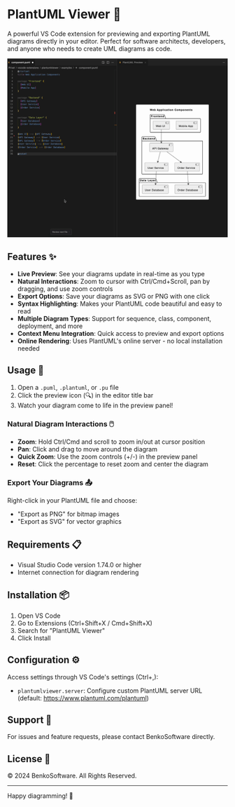 # PlantUML Viewer 🌿

A powerful VS Code extension for previewing and exporting PlantUML diagrams directly in your editor. Perfect for software architects, developers, and anyone who needs to create UML diagrams as code.

![Side by side editing](media/showcase_sidebyside_edit.gif)

## Features ✨

- **Live Preview**: See your diagrams update in real-time as you type
- **Natural Interactions**: Zoom to cursor with Ctrl/Cmd+Scroll, pan by dragging, and use zoom controls
- **Export Options**: Save your diagrams as SVG or PNG with one click
- **Syntax Highlighting**: Makes your PlantUML code beautiful and easy to read
- **Multiple Diagram Types**: Support for sequence, class, component, deployment, and more
- **Context Menu Integration**: Quick access to preview and export options
- **Online Rendering**: Uses PlantUML's online server - no local installation needed

## Usage 🚀

1. Open a `.puml`, `.plantuml`, or `.pu` file
2. Click the preview icon (🔍) in the editor title bar
3. Watch your diagram come to life in the preview panel!

### Natural Diagram Interactions 🖱️

- **Zoom**: Hold Ctrl/Cmd and scroll to zoom in/out at cursor position
- **Pan**: Click and drag to move around the diagram
- **Quick Zoom**: Use the zoom controls (+/-) in the preview panel
- **Reset**: Click the percentage to reset zoom and center the diagram

### Export Your Diagrams 📤

Right-click in your PlantUML file and choose:
- "Export as PNG" for bitmap images
- "Export as SVG" for vector graphics

## Requirements 📋

- Visual Studio Code version 1.74.0 or higher
- Internet connection for diagram rendering

## Installation 📦

1. Open VS Code
2. Go to Extensions (Ctrl+Shift+X / Cmd+Shift+X)
3. Search for "PlantUML Viewer"
4. Click Install

## Configuration ⚙️

Access settings through VS Code's settings (Ctrl+,):
- `plantumlviewer.server`: Configure custom PlantUML server URL (default: https://www.plantuml.com/plantuml)

## Support 💬

For issues and feature requests, please contact BenkoSoftware directly.

## License 📄

© 2024 BenkoSoftware. All Rights Reserved.

---

Happy diagramming! 🎨
